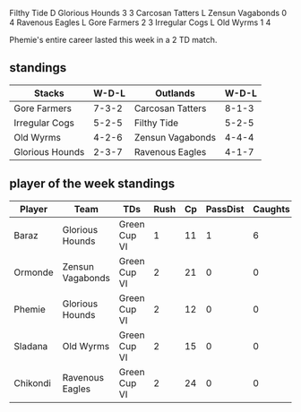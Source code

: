 Filthy Tide D Glorious Hounds 3 3
Carcosan Tatters L Zensun Vagabonds 0 4
Ravenous Eagles L Gore Farmers 2 3
Irregular Cogs L Old Wyrms 1 4

Phemie's entire career lasted this week in a 2 TD match.

## standings

| Stacks | W-D-L | Outlands | W-D-L |
|-------|-----|--|--|
| Gore Farmers | 7-3-2 | Carcosan Tatters | 8-1-3 |
| Irregular Cogs | 5-2-5 | Filthy Tide | 5-2-5 |
| Old Wyrms | 4-2-6 | Zensun Vagabonds | 4-4-4 |
| Glorious Hounds | 2-3-7 | Ravenous Eagles | 4-1-7 |

## player of the week standings

| Player      | Team             | TDs  | Rush | Cp   | PassDist | Caughts | Cas  | Blocks | Sacks | MVPs | SPP  |
|-------------|------------------|------|------|------|----------|---------|------|--------|-------|------|------|
| Baraz             | Glorious Hounds  | Green Cup VI |    1 |   11 |    1 |        6 |      1 |     0 |    0 |      3 |     1 |    1 |    9 |
| Ormonde           | Zensun Vagabonds | Green Cup VI |    2 |   21 |    0 |        0 |      1 |     0 |    0 |      4 |     1 |    0 |    6 |
| Phemie            | Glorious Hounds  | Green Cup VI |    2 |   12 |    0 |        0 |      1 |     0 |    0 |      1 |     0 |    0 |    6 |
| Sladana           | Old Wyrms        | Green Cup VI |    2 |   15 |    0 |        0 |      3 |     0 |    0 |      0 |     0 |    0 |    6 |
| Chikondi           | Ravenous Eagles  | Green Cup VI |    2 |   24 |    0 |        0 |      0 |     0 |    0 |      5 |     1 |    0 |    6 |
